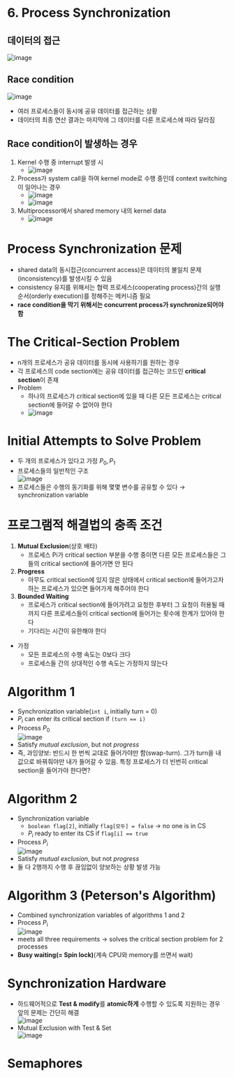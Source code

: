 # 6. Process Synchronization
## 데이터의 접근
![image](https://github.com/Haaarimmm/TIL/assets/108309396/6c0291c2-dcfe-4101-99be-9e353603db4f)

## Race condition
![image](https://github.com/Haaarimmm/TIL/assets/108309396/7e148c85-2e21-4b42-9f45-3592cb5e9673)
- 여러 프로세스들이 동시에 공유 데이터를 접근하는 상황
- 데이터의 최종 연산 결과는 마지막에 그 데이터를 다룬 프로세스에 따라 달라짐

## Race condition이 발생하는 경우
1. Kernel 수행 중 interrupt 발생 시
   - ![image](https://github.com/Haaarimmm/TIL/assets/108309396/af55e189-a555-4ed4-955b-1cd3b7389409)
2. Process가 system call을 하여 kernel mode로 수행 중인데 context switching이 일어나는 경우
   - ![image](https://github.com/Haaarimmm/TIL/assets/108309396/c4e11d3b-93a6-4df7-a4de-acc7be3a0d2b)
   - ![image](https://github.com/Haaarimmm/TIL/assets/108309396/5fe54edc-379c-463d-98e1-65df73772846)
3. Multiprocessor에서 shared memory 내의 kernel data
   - ![image](https://github.com/Haaarimmm/TIL/assets/108309396/f5f27c79-7ac9-49ef-99d7-834f8b879ce8)

# Process Synchronization 문제
- shared data의 동시접근(concurrent access)은 데이터의 불일치 문제(inconsistency)를 발생시킬 수 있음
- consistency 유지를 위해서는 협력 프로세스(cooperating process)간의 실행 순서(orderly execution)를 정해주는 메커니즘 필요
- **race condition을 막기 위해서는 concurrent process가 synchronize되어야 함**

# The Critical-Section Problem
- n개의 프로세스가 공유 데이터를 동시에 사용하기를 원하는 경우
- 각 프로세스의 code section에는 공유 데이터를 접근하는 코드인 **critical section**이 존재
- Problem
  - 하나의 프로세스가 critical section에 있을 때 다른 모든 프로세스는 critical section에 들어갈 수 없어야 한다
  - ![image](https://github.com/Haaarimmm/TIL/assets/108309396/18dd3919-4528-4ccc-9870-b1369c93384b)

# Initial Attempts to Solve Problem
- 두 개의 프로세스가 있다고 가정 $P_0, P_1$
- 프로세스들의 일반적인 구조  
![image](https://github.com/Haaarimmm/TIL/assets/108309396/3cc61b81-dc82-44f3-87ba-93e2fa773d97)  
- 프로세스들은 수행의 동기화를 위해 몇몇 변수를 공유할 수 있다 &rarr; synchronization variable

# 프로그램적 해결법의 충족 조건
1. **Mutual Exclusion**(상호 배타)
   - 프로세스 Pi가 critical section 부분을 수행 중이면 다른 모든 프로세스들은 그들의 critical section에 들어가면 안 된다
2. **Progress**
   - 아무도 critical section에 있지 않은 상태에서 critical section에 들어가고자 하는 프로세스가 있으면 들어가게 해주어야 한다
3. **Bounded Waiting**
   - 프로세스가 critical section에 들어가려고 요청한 후부터 그 요청이 허용될 때까지 다른 프로세스들이 critical section에 들어가는 횟수에 한계가 있어야 한다
   - 기다리는 시간이 유한해야 한다
- 가정
  - 모든 프로세스의 수행 속도는 0보다 크다
  - 프로세스들 간의 상대적인 수행 속도는 가정하지 않는다

# Algorithm 1
- Synchronization variable(`int i`, initially turn = 0)
- $P_i$ can enter its critical section if `(turn == i)`
- Process $P_0$  
![image](https://github.com/Haaarimmm/TIL/assets/108309396/47413929-3545-4783-949c-535e70b70d10)  
- Satisfy *mutual exclusion*, but not *progress*
- 즉, 과잉양보: 반드시 한 번씩 교대로 들어가야만 함(swap-turn). 그가 turn을 내 값으로 바꿔줘야만 내가 들어갈 수 있음. 특정 프로세스가 더 빈번히 critical section을 들어가야 한다면?

# Algorithm 2
- Synchronization variable
  - `boolean flag[2]`, initially `flag[모두] = false` &rarr; no one is in CS
  - $P_i$ ready to enter its CS if `flag[i] == true`
- Process $P_i$  
![image](https://github.com/Haaarimmm/TIL/assets/108309396/56c89871-b1a5-4191-8abc-2327a7b42c2f)
- Satisfy *mutual exclusion*, but not *progress*
- 둘 다 2행까지 수행 후 끊임없이 양보하는 상황 발생 가능

# Algorithm 3 (Peterson's Algorithm)
- Combined synchronization variables of algorithms 1 and 2
- Process $P_i$  
![image](https://github.com/Haaarimmm/TIL/assets/108309396/3ad54988-256c-4eac-a46a-e5c53e038d98)
- meets all three requirements &rarr; solves the critical section problem for 2 processes
- **Busy waiting(= Spin lock)**(계속 CPU와 memory를 쓰면서 wait)

# Synchronization Hardware
- 하드웨어적으로 **Test & modify**를 **atomic하게** 수행할 수 있도록 지원하는 경우 앞의 문제는 간단히 해결  
![image](https://github.com/Haaarimmm/TIL/assets/108309396/a142c5cf-0d02-4edf-bf72-93e408a618a1)  
- Mutual Exclusion with Test & Set  
![image](https://github.com/Haaarimmm/TIL/assets/108309396/fa643a71-7695-4a28-a85d-f35645697961)

# Semaphores